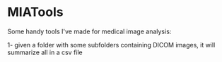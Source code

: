 # MIATools
Some handy tools I've made for medical image analysis:

1- given a folder with some subfolders containing DICOM images, it will summarize all in a csv file
